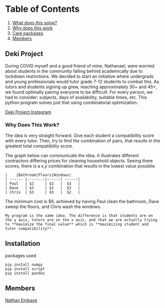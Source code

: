 # Table of Contents

1. [What does this solve?](#deki-project)
2. [Why does this work](#why-does-this-work)
3. [Care packages](#installation)
4. [Members](#members)


## Deki Project

During COVID myself and a good friend of mine, Nathanael, were worried about students in the community falling behind academically due to lockdown restrictions. We decided to start an initiative where undergrads and young professionals would tutor grade 7-12 students to combat this. As tutors and students signing up grew, reaching approximately 30+ and 45+, we found optimally pairing everyone to be difficult. For every person, we had to consider: subjects, days of availability, suitable times, etc. This python program solves just that using combinatorial optimization. 

[Deki Project Instagram](https://www.instagram.com/thedekiottawaproject/?hl=en)

### Why Does This Work?

The idea is very straight forward. Give each student a compatibility score with every tutor. Then, try to find the combination of pairs, that results in the greatest total compatibility score.

The graph below can communicate the idea. It illustrates different contractors differing prices for cleaning household objects. Seeing there scores, there is a x,y combination that results in the lowest value possible.

```
|	 |Bathroom|Floors|Windows|
| ------ |:------:|:----:| -----:|
| Paul   | $2 	  | $3   |  $3   |
| Dave   | $3     | $2   |  $3   |
| Chris  | $3     | $3   |  $2   |

```
The minimum cost is $6, achieved by having Paul clean the bathroom, Dave sweep the floors, and Chris wash the windows.

```
My program is the same idea. The difference is that students are on the y axis, tutors are on the x axis, and that we are actually trying to **maximize the final value** which is **maximizing student and tutor compatibility**.
```


## Installation

packages used

```
pip install numpy
pip install script 
pip install pandas 

```

## Members
[Nathan Embaye](https://nathanembaye.me)

